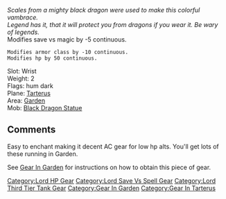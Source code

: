 *Scales from a mighty black dragon were used to make this colorful
vambrace.*  
*Legend has it, that it will protect you from dragons if you wear it. Be
wary*  
*of legends.*  
Modifies save vs magic by -5 continuous.

`Modifies armor class by -10 continuous.`  
`Modifies hp by 50 continuous.`

Slot: Wrist  
Weight: 2  
Flags: hum dark  
Plane: [Tarterus](:Category:Tarterus.md "wikilink")  
Area: [Garden](:Category:Garden.md "wikilink")  
Mob: [Black Dragon Statue](Black_Dragon_Statue "wikilink")  

## Comments

Easy to enchant making it decent AC gear for low hp alts. You'll get
lots of these running in Garden.

See [Gear In Garden](:Category:Gear_In_Garden.md "wikilink") for
instructions on how to obtain this piece of gear.

[Category:Lord HP Gear](Category:Lord_HP_Gear "wikilink") [Category:Lord
Save Vs Spell Gear](Category:Lord_Save_Vs_Spell_Gear "wikilink")
[Category:Lord Third Tier Tank
Gear](Category:Lord_Third_Tier_Tank_Gear "wikilink") [Category:Gear In
Garden](Category:Gear_In_Garden "wikilink") [Category:Gear In
Tarterus](Category:Gear_In_Tarterus "wikilink")
